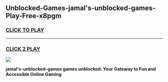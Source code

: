 
## Unblocked-Games-jamal's-unblocked-games-Play-Free-x8pgm
<h3>
<a href="https://premium76.site?title=jamal's-unblocked-games&ref=21A">CLICK TO PLAY</a></h3>
<hr>

<h3>
<a href="https://premium76.site?title=jamal's-unblocked-games&ref=21A">CLICK 2 PLAY</a>
  
</h3>

<a href="https://premium76.site?title=jamal's-unblocked-games&ref=21A"><img src="https://clearcache.store/games.png"></a>


**jamal's-unblocked-games games unblocked: Your Gateway to Fun and Accessible Online Gaming**

